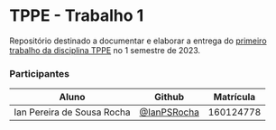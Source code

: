 # TPPE - Trabalho 1

Repositório destinado a documentar e elaborar a entrega do [primeiro trabalho da disciplina TPPE](https://github.com/andrelanna/fga0242/tree/master/tp1) no 1 semestre de 2023.

### Participantes

|Aluno|Github|Matrícula|
|----|---|-----|
|Ian Pereira de Sousa Rocha | [@IanPSRocha](https://github.com/IanPSRocha)|160124778|
